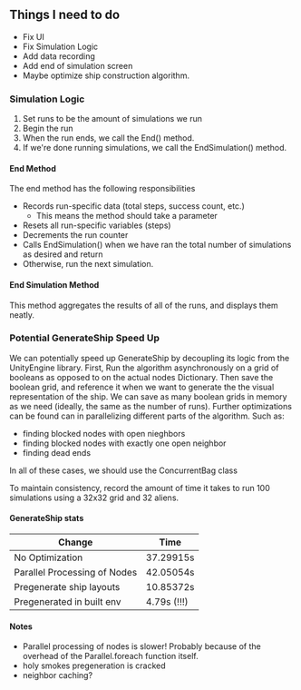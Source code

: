 ## Things I need to do
- Fix UI
- Fix Simulation Logic
- Add data recording
- Add end of simulation screen
- Maybe optimize ship construction algorithm. 

### Simulation Logic
1. Set runs to be the amount of simulations we run
2. Begin the run
3. When the run ends, we call the End() method.
4. If we're done running simulations, we call the EndSimulation() method. 

#### End Method
The end method has the following responsibilities
- Records run-specific data (total steps, success count, etc.)
    - This means the method should take a parameter
- Resets all run-specific variables (steps)
- Decrements the run counter
- Calls EndSimulation() when we have ran the total number of simulations as desired and return
- Otherwise, run the next simulation.

#### End Simulation Method
This method aggregates the results of all of the runs, and displays them neatly. 

### Potential GenerateShip Speed Up
We can potentially speed up GenerateShip by decoupling its logic from the UnityEngine library. 
First, Run the algorithm asynchronously on a grid of booleans as opposed to on the actual nodes Dictionary. 
Then save the boolean grid, and reference it when we want to generate the the visual representation of the ship. 
We can save as many boolean grids in memory as we need (ideally, the same as the number of runs).
Further optimizations can be found can in parallelizing different parts of the algorithm. Such as:
- finding blocked nodes with open nieghbors
- finding blocked nodes with exactly one open neighbor
- finding dead ends

In all of these cases, we should use the ConcurrentBag class

To maintain consistency, record the amount of time it takes to run 100 simulations using a 32x32 grid and 32 aliens.


#### GenerateShip stats
Change | Time 
---|---
No Optimization | 37.29915s
Parallel Processing of Nodes | 42.05054s
Pregenerate ship layouts | 10.85372s
Pregenerated in built env | 4.79s (!!!)


#### Notes
- Parallel processing of nodes is slower! Probably because of the overhead of the Parallel.foreach function itself. 
- holy smokes pregeneration is cracked
- neighbor caching?